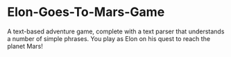 # Elon-Goes-To-Mars-Game
A text-based adventure game, complete with a text parser that understands a number of simple phrases. You play as Elon on his quest to reach the planet Mars!
